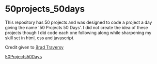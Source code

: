 # 50projects_50days
  
This repository has 50 projects and was designed to code a project a day giving the name '50 Projects 50 Days'. I did not create the idea of these projects though I did code each one following along while sharpening my skill set in html, css and javascript. 

Credit given to <a href="https://github.com/bradtraversy">Brad Traversy</a>

<a href="https://www.udemy.com/course/50-projects-50-days/">50Projects50Days</a>
